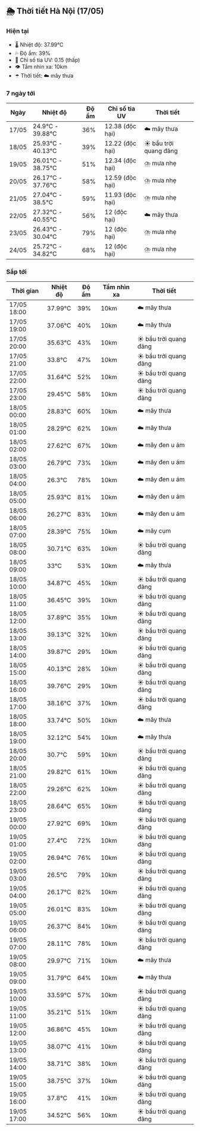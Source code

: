 ## 🌦️ Thời tiết Hà Nội (17/05)

### Hiện tại

- 🌡️ Nhiệt độ: 37.99℃
- 💦 Độ ẩm: 39%
- 🌟 Chỉ số tia UV: 0.15 (thấp)
- 👁️ Tầm nhìn xa: 10km
- ☂️ Thời tiết: ☁️ mây thưa

### 7 ngày tới

| Ngày | Nhiệt độ | Độ ẩm | Chỉ số tia UV | Thời tiết |
| --- | --- | --- | --- | --- |
| 17/05 | 24.9℃ - 39.88℃ | 36% | 12.38 (độc hại) | ☁️ mây thưa |
| 18/05 | 25.93℃ - 40.13℃ | 39% | 12.22 (độc hại) | ☀️ bầu trời quang đãng |
| 19/05 | 26.01℃ - 38.75℃ | 51% | 12.34 (độc hại) | ⛈️ mưa nhẹ |
| 20/05 | 26.17℃ - 37.76℃ | 58% | 12.59 (độc hại) | ⛈️ mưa nhẹ |
| 21/05 | 27.04℃ - 38.5℃ | 59% | 11.93 (độc hại) | ⛈️ mưa nhẹ |
| 22/05 | 27.32℃ - 40.55℃ | 56% | 12 (độc hại) | ☁️ mây thưa |
| 23/05 | 26.43℃ - 30.04℃ | 79% | 12 (độc hại) | ⛈️ mưa nhẹ |
| 24/05 | 25.72℃ - 34.82℃ | 68% | 12 (độc hại) | ⛈️ mưa nhẹ |

### Sắp tới

| Thời gian | Nhiệt độ | Độ ẩm | Tầm nhìn xa | Thời tiết |
| --- | --- | --- | --- | --- |
| 17/05 18:00 | 37.99℃ | 39% | 10km | ☁️ mây thưa |
| 17/05 19:00 | 37.06℃ | 40% | 10km | ☁️ mây thưa |
| 17/05 20:00 | 35.63℃ | 43% | 10km | ☀️ bầu trời quang đãng |
| 17/05 21:00 | 33.8℃ | 47% | 10km | ☀️ bầu trời quang đãng |
| 17/05 22:00 | 31.64℃ | 52% | 10km | ☀️ bầu trời quang đãng |
| 17/05 23:00 | 29.45℃ | 58% | 10km | ☀️ bầu trời quang đãng |
| 18/05 00:00 | 28.83℃ | 60% | 10km | ☁️ mây thưa |
| 18/05 01:00 | 28.29℃ | 62% | 10km | ☁️ mây thưa |
| 18/05 02:00 | 27.62℃ | 67% | 10km | ☁️ mây đen u ám |
| 18/05 03:00 | 26.79℃ | 73% | 10km | ☁️ mây đen u ám |
| 18/05 04:00 | 26.3℃ | 78% | 10km | ☁️ mây đen u ám |
| 18/05 05:00 | 25.93℃ | 81% | 10km | ☁️ mây đen u ám |
| 18/05 06:00 | 26.27℃ | 83% | 10km | ☁️ mây đen u ám |
| 18/05 07:00 | 28.39℃ | 75% | 10km | ☁️ mây cụm |
| 18/05 08:00 | 30.71℃ | 63% | 10km | ☀️ bầu trời quang đãng |
| 18/05 09:00 | 33℃ | 53% | 10km | ☁️ mây thưa |
| 18/05 10:00 | 34.87℃ | 45% | 10km | ☀️ bầu trời quang đãng |
| 18/05 11:00 | 36.45℃ | 39% | 10km | ☀️ bầu trời quang đãng |
| 18/05 12:00 | 37.89℃ | 35% | 10km | ☀️ bầu trời quang đãng |
| 18/05 13:00 | 39.13℃ | 32% | 10km | ☀️ bầu trời quang đãng |
| 18/05 14:00 | 39.87℃ | 29% | 10km | ☀️ bầu trời quang đãng |
| 18/05 15:00 | 40.13℃ | 28% | 10km | ☀️ bầu trời quang đãng |
| 18/05 16:00 | 39.76℃ | 29% | 10km | ☀️ bầu trời quang đãng |
| 18/05 17:00 | 38.16℃ | 37% | 10km | ☀️ bầu trời quang đãng |
| 18/05 18:00 | 33.74℃ | 50% | 10km | ☁️ mây thưa |
| 18/05 19:00 | 32.12℃ | 54% | 10km | ☁️ mây thưa |
| 18/05 20:00 | 30.7℃ | 59% | 10km | ☀️ bầu trời quang đãng |
| 18/05 21:00 | 29.82℃ | 61% | 10km | ☀️ bầu trời quang đãng |
| 18/05 22:00 | 29.26℃ | 62% | 10km | ☀️ bầu trời quang đãng |
| 18/05 23:00 | 28.64℃ | 65% | 10km | ☀️ bầu trời quang đãng |
| 19/05 00:00 | 27.92℃ | 69% | 10km | ☀️ bầu trời quang đãng |
| 19/05 01:00 | 27.4℃ | 72% | 10km | ☀️ bầu trời quang đãng |
| 19/05 02:00 | 26.94℃ | 76% | 10km | ☀️ bầu trời quang đãng |
| 19/05 03:00 | 26.5℃ | 79% | 10km | ☀️ bầu trời quang đãng |
| 19/05 04:00 | 26.17℃ | 82% | 10km | ☀️ bầu trời quang đãng |
| 19/05 05:00 | 26.01℃ | 83% | 10km | ☀️ bầu trời quang đãng |
| 19/05 06:00 | 26.37℃ | 84% | 10km | ☀️ bầu trời quang đãng |
| 19/05 07:00 | 28.11℃ | 78% | 10km | ☀️ bầu trời quang đãng |
| 19/05 08:00 | 29.97℃ | 71% | 10km | ☁️ mây thưa |
| 19/05 09:00 | 31.79℃ | 64% | 10km | ☁️ mây thưa |
| 19/05 10:00 | 33.59℃ | 57% | 10km | ☀️ bầu trời quang đãng |
| 19/05 11:00 | 35.21℃ | 51% | 10km | ☀️ bầu trời quang đãng |
| 19/05 12:00 | 36.86℃ | 45% | 10km | ☀️ bầu trời quang đãng |
| 19/05 13:00 | 38.07℃ | 41% | 10km | ☀️ bầu trời quang đãng |
| 19/05 14:00 | 38.71℃ | 38% | 10km | ☀️ bầu trời quang đãng |
| 19/05 15:00 | 38.75℃ | 37% | 10km | ☀️ bầu trời quang đãng |
| 19/05 16:00 | 37.8℃ | 41% | 10km | ☀️ bầu trời quang đãng |
| 19/05 17:00 | 34.52℃ | 56% | 10km | ☀️ bầu trời quang đãng |
